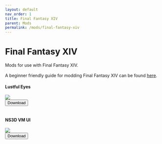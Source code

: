 ```yaml
---
layout: default
nav_order: 1
title: Final Fantasy XIV
parent: Mods
permalink: /mods/final-fantasy-xiv
---
```


<h1>Final Fantasy XIV</h1>
<p>Mods for use with Final Fantasy XIV.<br /><br />A beginner friendly guide for modding Final Fantasy XIV can be found <a href="https://gist.github.com/Exorion1er/5f2b55e14475484c63993140ec50faae" target="_blank">here</a>.</p>

<div class="card">
  <div class="container">
    <h4>Lustful Eyes</h4>
  </div>
  <img src="https://data.heliosphere.app/images/I5P4XbLvN8hv_xSEVHdeDW2GRZ-unYIrisCQxipygm4" class="border">
  <div class="container">
    <a href="https://heliosphere.app/mod/w7xhfe6s7h0tbc96279yz1eb1g" target="_blank">
      <button type="button" name="button" class="btn">Download</button></a>
  </div>
</div>
<br />
<div class="card">
  <div class="container">
    <h4>NS3D VM UI</h4>
  </div>
  <img src="https://data.heliosphere.app/images/JHuFldPkpX5_OlhVuoxLvV6oWkCrNbYiixK35mrcRTY" class="border">
  <div class="container">
    <a href="https://heliosphere.app/mod/hrsbv17zxh55567hsseaz4cbf8" target="_blank">
      <button type="button" name="button" class="btn">Download</button></a>
  </div>
</div>
